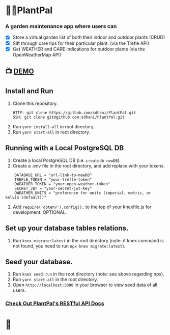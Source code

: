 # :seedling::sunflower:PlantPal

### A garden maintenance app where users can
- [x] Store a virtual garden list of both their indoor and outdoor plants (CRUD)
- [x] Sift through care tips for their particular plant. (via the Trefle API)
- [x] Get WEATHER and CARE indications for outdoor plants (via the OpenWeatherMap API)

## :tv: [DEMO](https://plant-pals.herokuapp.com)

## Install and Run
1. Clone this repository.
    ```
    HTTP: git clone https://github.com/sdhani/PlantPal.git
    SSH: git clone git@github.com:sdhani/PlantPal.git
    ``` 
1. Run `yarn install-all` in root directory.
1. Run `yarn start-all` in root directory.

## Running with a Local PostgreSQL DB
1. Create a local PostgreSQL DB (i.e. `createdb newDB`).
1. Create a .env file in the root directory, and add replace with your tokens.

```
    DATABASE_URL = "url-link-to-newDB"
    TREFLE_TOKEN = "your-trefle-token"
    OWEATHER_TOKEN = "your-open-weather-token"
    SECRET_JWT = "your-secret-jwt-key"
    OWEATHER_UNITS = "preference for units (imperial, metric, or kelvin (default))"
```

1. Add `require('dotenv').config();` to the top of your knexfile.js for development. OPTIONAL. 
## Set up your database tables relations. 
1. Run `knex migrate:latest` in the root directory (note: if knex command is not found, you need to run `npx knex migrate:latest`).

## Seed your database. 
1. Run `knex seed:run` in the root directory (note: see above regarding npx).
1. Run `yarn start-all` in the root directory. 
1. Open `http://localhost:3000` in your browser to view seed data of all users.

### [Check Out PlantPal's RESTful API Docs](https://github.com/sdhani/PlantPal/blob/master/routes/RESTful_API_Docs.md)
# :tada:
